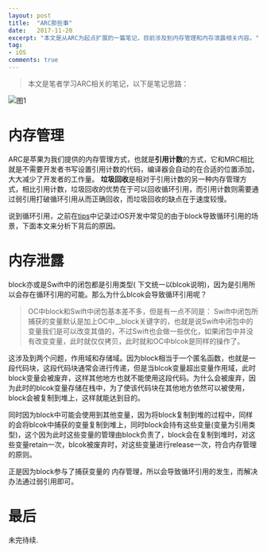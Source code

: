 ```yaml
---
layout: post
title:  "ARC那些事"
date:   2017-11-20
excerpt: "本文是从ARC为起点扩展的一篇笔记，目前涉及到内存管理和内存泄露相关内容。"
tag:
- iOS
comments: true
---
```


> 本文是笔者学习ARC相关的笔记，以下是笔记思路：

![图1](http://ocigwe4cv.bkt.clouddn.com/memory_analyze_1.png)

# 内存管理

ARC是苹果为我们提供的内存管理方式，也就是**引用计数**的方式，它和MRC相比就是不需要开发者书写设置引用计数的代码，编译器会自动的在合适的位置添加，大大减少了开发者的工作量。
**垃圾回收**是相对于引用计数的另一种内存管理方式，相比引用计数，垃圾回收的优势在于可以回收循环引用，而引用计数则需要通过弱引用打破循环引用从而正确回收，而垃圾回收的缺点在于速度较慢。

说到循环引用，之前在[tips](http://www.longjianjiang.com/reject-retain-cycle/)中记录过iOS开发中常见的由于block导致循环引用的场景，下面本文来分析下背后的原因。

# 内存泄露

block亦或是Swift中的闭包都是引用类型( 下文统一以blcok说明)，因为是引用所以会存在循环引用的可能。那么为什么blcok会导致循环引用呢？

> OC中block和Swift中闭包基本差不多，但是有一点不同是： Swift中闭包所捕获的变量默认是加上OC中__block关键字的，也就是说Swift中闭包中的变量我们是可以改变其值的，不过Swift也会做一些优化，如果闭包中并没有改变变量，此时就仅仅拷贝，此时就和OC中blcok是同样的操作了。

这涉及到两个问题，作用域和存储域。因为block相当于一个匿名函数，也就是一段代码块，这段代码块通常会进行传递，但是当blcok变量超出变量作用域，此时block变量会被废弃，这样其他地方也就不能使用这段代码。为什么会被废弃，因为此时的blcok变量存储在栈中，为了使该代码块在其他地方依然可以被使用，block会被复制到堆上，这样就能达到目的。

同时因为block中可能会使用到其他变量，因为将block复制到堆的过程中，同样的会将blcok中捕获的变量复制到堆上，同时block会持有这些变量(变量为引用类型)，这个因为此时这些变量的管理由block负责了，block会在复制到堆时，对这些变量retain一次，blcok被废弃时，对这些变量进行release一次，符合内存管理的原则。

正是因为block参与了捕获变量的 内存管理，所以会导致循环引用的发生，而解决办法通过弱引用即可。

# 最后

未完待续.
